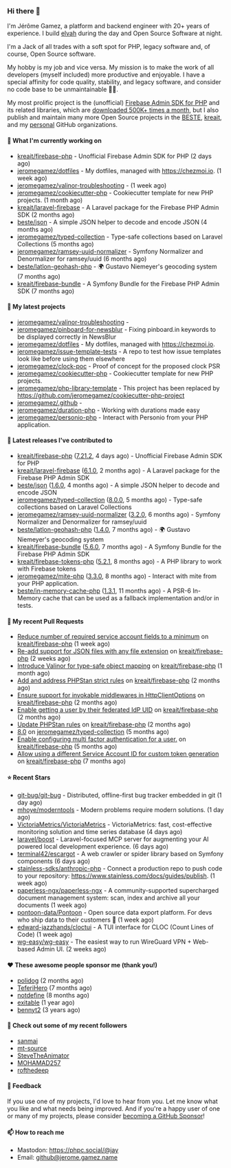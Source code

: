 ### Hi there 👋

I'm Jérôme Gamez, a platform and backend engineer with 20+ years of experience.
I build [elvah](https://www.elvah.de) during the day and Open Source Software
at night.

I'm a Jack of all trades with a soft spot for PHP, legacy software and,
of course, Open Source software.

My hobby is my job and vice versa. My mission is to make the work of all
developers (myself included) more productive and enjoyable.
I have a special affinity for code quality, stability, and legacy software,
and consider no code base to be unmaintainable 💪🏻.

My most prolific project is the (unofficial)
[Firebase Admin SDK for PHP](https://github.com/kreait/firebase-php) and its
related libraries, which are
[downloaded 500K+ times a month](https://packagist.org/packages/kreait/firebase-php/stats), but I also publish and maintain many more Open Source
projects in the [BESTE](https://github.com/beste),
[kreait](https://github.com/kreait), and my
[personal](https://github.com/jeromegamez) GitHub organizations.

#### 👷 What I'm currently working on

- [kreait/firebase-php](https://github.com/kreait/firebase-php) - Unofficial Firebase Admin SDK for PHP (2 days ago)
- [jeromegamez/dotfiles](https://github.com/jeromegamez/dotfiles) - My dotfiles, managed with https://chezmoi.io. (1 week ago)
- [jeromegamez/valinor-troubleshooting](https://github.com/jeromegamez/valinor-troubleshooting) -  (1 week ago)
- [jeromegamez/cookiecutter-php](https://github.com/jeromegamez/cookiecutter-php) - Cookiecutter template for new PHP projects. (1 month ago)
- [kreait/laravel-firebase](https://github.com/kreait/laravel-firebase) - A Laravel package for the Firebase PHP Admin SDK (2 months ago)
- [beste/json](https://github.com/beste/json) - A simple JSON helper to decode and encode JSON (4 months ago)
- [jeromegamez/typed-collection](https://github.com/jeromegamez/typed-collection) - Type-safe collections based on Laravel Collections (5 months ago)
- [jeromegamez/ramsey-uuid-normalizer](https://github.com/jeromegamez/ramsey-uuid-normalizer) - Symfony Normalizer and Denormalizer for ramsey/uuid (6 months ago)
- [beste/latlon-geohash-php](https://github.com/beste/latlon-geohash-php) - 🌍 Gustavo Niemeyer&#39;s geocoding system (7 months ago)
- [kreait/firebase-bundle](https://github.com/kreait/firebase-bundle) - A Symfony Bundle for the Firebase PHP Admin SDK (7 months ago)

#### 🌱 My latest projects

- [jeromegamez/valinor-troubleshooting](https://github.com/jeromegamez/valinor-troubleshooting) - 
- [jeromegamez/pinboard-for-newsblur](https://github.com/jeromegamez/pinboard-for-newsblur) - Fixing pinboard.in keywords to be displayed correctly in NewsBlur
- [jeromegamez/dotfiles](https://github.com/jeromegamez/dotfiles) - My dotfiles, managed with https://chezmoi.io.
- [jeromegamez/issue-template-tests](https://github.com/jeromegamez/issue-template-tests) - A repo to test how issue templates look like before using them elsewhere
- [jeromegamez/clock-poc](https://github.com/jeromegamez/clock-poc) - Proof of concept for the proposed clock PSR
- [jeromegamez/cookiecutter-php](https://github.com/jeromegamez/cookiecutter-php) - Cookiecutter template for new PHP projects.
- [jeromegamez/php-library-template](https://github.com/jeromegamez/php-library-template) - This project has been replaced by https://github.com/jeromegamez/cookiecutter-php-project
- [jeromegamez/.github](https://github.com/jeromegamez/.github) - 
- [jeromegamez/duration-php](https://github.com/jeromegamez/duration-php) - Working with durations made easy
- [jeromegamez/personio-php](https://github.com/jeromegamez/personio-php) - Interact with Personio from your PHP application.

#### 🔭 Latest releases I've contributed to

- [kreait/firebase-php](https://github.com/kreait/firebase-php) ([7.21.2](https://github.com/kreait/firebase-php/releases/tag/7.21.2), 4 days ago) - Unofficial Firebase Admin SDK for PHP
- [kreait/laravel-firebase](https://github.com/kreait/laravel-firebase) ([6.1.0](https://github.com/kreait/laravel-firebase/releases/tag/6.1.0), 2 months ago) - A Laravel package for the Firebase PHP Admin SDK
- [beste/json](https://github.com/beste/json) ([1.6.0](https://github.com/beste/json/releases/tag/1.6.0), 4 months ago) - A simple JSON helper to decode and encode JSON
- [jeromegamez/typed-collection](https://github.com/jeromegamez/typed-collection) ([8.0.0](https://github.com/jeromegamez/typed-collection/releases/tag/8.0.0), 5 months ago) - Type-safe collections based on Laravel Collections
- [jeromegamez/ramsey-uuid-normalizer](https://github.com/jeromegamez/ramsey-uuid-normalizer) ([3.2.0](https://github.com/jeromegamez/ramsey-uuid-normalizer/releases/tag/3.2.0), 6 months ago) - Symfony Normalizer and Denormalizer for ramsey/uuid
- [beste/latlon-geohash-php](https://github.com/beste/latlon-geohash-php) ([1.4.0](https://github.com/beste/latlon-geohash-php/releases/tag/1.4.0), 7 months ago) - 🌍 Gustavo Niemeyer&#39;s geocoding system
- [kreait/firebase-bundle](https://github.com/kreait/firebase-bundle) ([5.6.0](https://github.com/kreait/firebase-bundle/releases/tag/5.6.0), 7 months ago) - A Symfony Bundle for the Firebase PHP Admin SDK
- [kreait/firebase-tokens-php](https://github.com/kreait/firebase-tokens-php) ([5.2.1](https://github.com/kreait/firebase-tokens-php/releases/tag/5.2.1), 8 months ago) - A PHP library to work with Firebase tokens
- [jeromegamez/mite-php](https://github.com/jeromegamez/mite-php) ([3.3.0](https://github.com/jeromegamez/mite-php/releases/tag/3.3.0), 8 months ago) - Interact with mite from your PHP application.
- [beste/in-memory-cache-php](https://github.com/beste/in-memory-cache-php) ([1.3.1](https://github.com/beste/in-memory-cache-php/releases/tag/1.3.1), 11 months ago) - A PSR-6 In-Memory cache that can be used as a fallback implementation and/or in tests.

#### 🔨 My recent Pull Requests

- [Reduce number of required service account fields to a minimum](https://github.com/kreait/firebase-php/pull/1017) on [kreait/firebase-php](https://github.com/kreait/firebase-php) (1 week ago)
- [Re-add support for JSON files with any file extension](https://github.com/kreait/firebase-php/pull/1013) on [kreait/firebase-php](https://github.com/kreait/firebase-php) (2 weeks ago)
- [Introduce Valinor for type-safe object mapping](https://github.com/kreait/firebase-php/pull/1009) on [kreait/firebase-php](https://github.com/kreait/firebase-php) (1 month ago)
- [Add and address PHPStan strict rules](https://github.com/kreait/firebase-php/pull/1006) on [kreait/firebase-php](https://github.com/kreait/firebase-php) (2 months ago)
- [Ensure support for invokable middlewares in HttpClientOptions](https://github.com/kreait/firebase-php/pull/1004) on [kreait/firebase-php](https://github.com/kreait/firebase-php) (2 months ago)
- [Enable getting a user by their federated IdP UID](https://github.com/kreait/firebase-php/pull/1003) on [kreait/firebase-php](https://github.com/kreait/firebase-php) (2 months ago)
- [Update PHPStan rules](https://github.com/kreait/firebase-php/pull/1002) on [kreait/firebase-php](https://github.com/kreait/firebase-php) (2 months ago)
- [8.0](https://github.com/jeromegamez/typed-collection/pull/28) on [jeromegamez/typed-collection](https://github.com/jeromegamez/typed-collection) (5 months ago)
- [Enable configuring multi factor authentication for a user.](https://github.com/kreait/firebase-php/pull/993) on [kreait/firebase-php](https://github.com/kreait/firebase-php) (5 months ago)
- [Allow using a different Service Account ID for custom token generation](https://github.com/kreait/firebase-php/pull/973) on [kreait/firebase-php](https://github.com/kreait/firebase-php) (7 months ago)

#### ⭐ Recent Stars

- [git-bug/git-bug](https://github.com/git-bug/git-bug) - Distributed, offline-first bug tracker embedded in git (1 day ago)
- [mhoye/moderntools](https://github.com/mhoye/moderntools) - Modern problems require modern solutions. (1 day ago)
- [VictoriaMetrics/VictoriaMetrics](https://github.com/VictoriaMetrics/VictoriaMetrics) - VictoriaMetrics: fast, cost-effective monitoring solution and time series database (4 days ago)
- [laravel/boost](https://github.com/laravel/boost) - Laravel-focused MCP server for augmenting your AI powered local development experience. (6 days ago)
- [terminal42/escargot](https://github.com/terminal42/escargot) - A web crawler or spider library based on Symfony components (6 days ago)
- [stainless-sdks/anthropic-php](https://github.com/stainless-sdks/anthropic-php) - Connect a production repo to push code to your repository: https://www.stainless.com/docs/guides/publish. (1 week ago)
- [paperless-ngx/paperless-ngx](https://github.com/paperless-ngx/paperless-ngx) - A community-supported supercharged document management system: scan, index and archive all your documents (1 week ago)
- [pontoon-data/Pontoon](https://github.com/pontoon-data/Pontoon) - Open source data export platform. For devs who ship data to their customers 🚀 (1 week ago)
- [edward-jazzhands/cloctui](https://github.com/edward-jazzhands/cloctui) - A TUI interface for CLOC (Count Lines of Code) (1 week ago)
- [wg-easy/wg-easy](https://github.com/wg-easy/wg-easy) - The easiest way to run WireGuard VPN &#43; Web-based Admin UI. (2 weeks ago)

#### ❤️ These awesome people sponsor me (thank you!)

- [polidog](https://github.com/polidog) (2 months ago)
- [TeferiHero](https://github.com/TeferiHero) (7 months ago)
- [notdefine](https://github.com/notdefine) (8 months ago)
- [exitable](https://github.com/exitable) (1 year ago)
- [bennyt2](https://github.com/bennyt2) (3 years ago)

#### 👯 Check out some of my recent followers

- [sanmai](https://github.com/sanmai)
- [mt-source](https://github.com/mt-source)
- [SteveTheAnimator](https://github.com/SteveTheAnimator)
- [MOHAMAD257](https://github.com/MOHAMAD257)
- [rofthedeep](https://github.com/rofthedeep)

#### 💬 Feedback

If you use one of my projects, I'd love to hear from you. Let me know what you
like and what needs being improved. And if you're a happy user of one or
many of my projects, please consider
[becoming a GitHub Sponsor](https://github.com/sponsors/jeromegamez)!

#### 📫 How to reach me

- Mastodon: https://phpc.social/@jay
- Email: github@jerome.gamez.name
